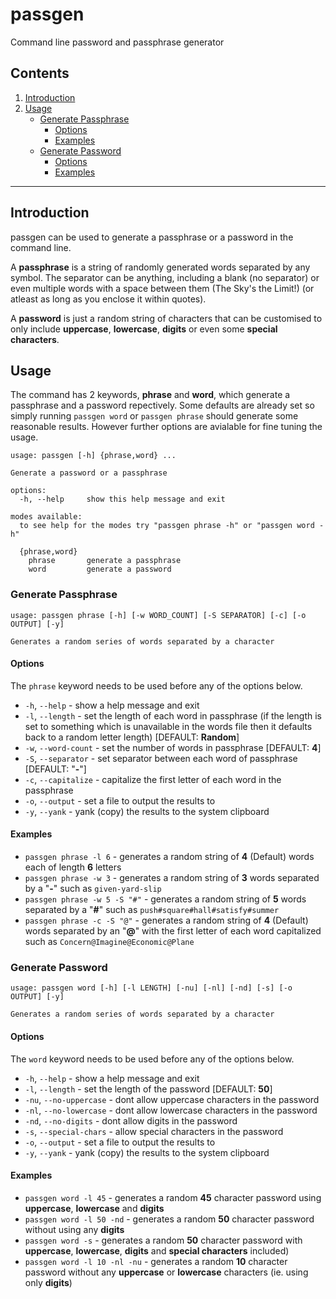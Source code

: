 # passgen
Command line password and passphrase generator 

## Contents
  1.  [Introduction](#introduction)
  2.  [Usage](#usage)
      - [Generate Passphrase](#generate-passphrase)
        - [Options](#options)
        - [Examples](#examples)
      - [Generate Password](#generate-password)
        - [Options](#options)
        - [Examples](#examples)

---

## Introduction

passgen can be used to generate a passphrase or a password in the command line.

A **passphrase** is a string of randomly generated words separated by any symbol. The separator can be anything, including a blank (no separator) or even multiple words with a space between them (The Sky's the Limit!) (or atleast as long as you enclose it within quotes). 

A **password** is just a random string of characters that can be customised to only include **uppercase**, **lowercase**, **digits** or even some **special characters**.


## Usage

The command has 2 keywords, **phrase** and **word**, which generate a passphrase and a password repectively. Some defaults are already set so simply running `passgen word` or `passgen phrase` should generate some reasonable results. However further options are avialable for fine tuning the usage.

```
usage: passgen [-h] {phrase,word} ...

Generate a password or a passphrase

options:
  -h, --help     show this help message and exit

modes available:
  to see help for the modes try "passgen phrase -h" or "passgen word -h"

  {phrase,word}
    phrase       generate a passphrase
    word         generate a password
```

  
### Generate Passphrase
```
usage: passgen phrase [-h] [-w WORD_COUNT] [-S SEPARATOR] [-c] [-o OUTPUT] [-y]

Generates a random series of words separated by a character
```
#### Options
The `phrase` keyword needs to be used before any of the options below.

  - `-h`, `--help` - show a help message and exit
  - `-l`, `--length` - set the length of each word in passphrase (if the length is set to something which is unavailable in the words file then it defaults back to a random letter length) [DEFAULT: **Random**]
  - `-w`, `--word-count` - set the number of words in passphrase [DEFAULT: **4**]
  - `-S`, `--separator` - set separator between each word of passphrase [DEFAULT: "**-**"]
  - `-c`, `--capitalize` - capitalize the first letter of each word in the passphrase
  - `-o`, `--output` - set a file to output the results to
  - `-y`, `--yank` - yank (copy) the results to the system clipboard

  
#### Examples  
  - `passgen phrase -l 6` - generates a random string of **4** (Default) words each of length **6** letters
  - `passgen phrase -w 3` - generates a random string of **3** words separated by a "**-**" such as `given-yard-slip`
  - `passgen phrase -w 5 -S "#"` - generates a random string of **5** words separated by a "**#**" such as `push#square#hall#satisfy#summer`
  - `passgen phrase -c -S "@"` - generates a random string of **4** (Default) words separated by an "**@**" with the first letter of each word capitalized such as `Concern@Imagine@Economic@Plane`

 
### Generate Password
```
usage: passgen word [-h] [-l LENGTH] [-nu] [-nl] [-nd] [-s] [-o OUTPUT] [-y]

Generates a random series of words separated by a character
```
#### Options
The `word` keyword needs to be used before any of the options below.

  - `-h`, `--help` - show a help message and exit
  - `-l`, `--length` - set the length of the password [DEFAULT: **50**]
  - `-nu`, `--no-uppercase` - dont allow uppercase characters in the password 
  - `-nl`, `--no-lowercase` - dont allow lowercase characters in the password 
  - `-nd`, `--no-digits` - dont allow digits in the password 
  - `-s`, `--special-chars` - allow special characters in the password 
  - `-o`, `--output` - set a file to output the results to
  - `-y`, `--yank` - yank (copy) the results to the system clipboard

#### Examples

  - `passgen word -l 45` - generates a random **45** character password using **uppercase**, **lowercase** and **digits** 
  - `passgen word -l 50 -nd` - generates a random **50** character password without using any **digits**
  - `passgen word -s` - generates a random **50** character password with **uppercase**, **lowercase**, **digits** and **special characters** included)
  - `passgen word -l 10 -nl -nu` - generates a random **10** character password without any **uppercase** or **lowercase** characters (ie. using only **digits**)

